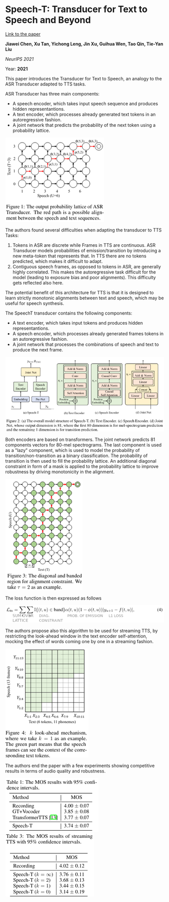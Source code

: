 # Speech-T: Transducer for Text to Speech and Beyond

[Link to the paper](https://proceedings.neurips.cc/paper/2021/hash/344ef5151be171062f42f03e69663ecf-Abstract.html)

**Jiawei Chen, Xu Tan, Yichong Leng, Jin Xu, Guihua Wen, Tao Qin, Tie-Yan Liu**

*NeurIPS 2021*

Year: **2021**

This paper introduces the Transducer for Text to Speech, an analogy to the ASR Transducer adapted to TTS tasks.

ASR Transducer has three main components:
- A speech encoder, which takes input speech sequence and produces hidden representantions.
- A text encoder, which processes already generated text tokens in an autoregressive fashion.
- A joint network that predicts the probability of the next token using a probability lattice.

![](chen2021/prob_lattice.png)

The authors found several difficulties when adapting the transducer to TTS Tasks:
1. Tokens in ASR are discrete while Frames in TTS are continuous. ASR Transducer models probabilities of emission/transition by introducing a new meta-token that represents that. In TTS there are no tokens predicted, which makes it difficult to adapt.
2. Contiguous speech frames, as opposed to tokens in ASR, are generally highly correlated. This makes the autoregressive task difficult for the model (leading to exposure bias and poor alignments). This difficulty gets reflected also here.

The potential benefit of this architecture for TTS is that it is designed to learn strictly monotonic alignments between text and speech, which may be useful for speech synthesis.

The SpeechT transducer contains the following components:
- A text encoder, which takes input tokens and produces hidden representantions.
- A speech encoder, which processes already generated frames tokens in an autoregressive fashion.
- A joint network that processes the combinations of speech and text to produce the next frame.

![](chen2021/architecture.png)

Both encoders are based on transformers. The joint network predicts 81 components vectors for 80-mel spectrograms. The last component is used as a "lazy" component, which is used to model the probability of transition/non-transition as a binary classification. The probability of transition is then used to fill the probability lattice. An additional diagonal constraint in form of a mask is applied to the probability lattice to improve robustness by driving monotonicity in the alignment.

![](chen2021/diag_constraint.png)

The loss function is then expressed as follows

![](chen2021/loss.png)


The authors propose also this algorithm to be used for streaming TTS, by restricting the look-ahead window in the text encoder self-attention, mocking the effect of words coming one by one in a streaming fashion.

![](chen2021/streaming.png)


The authors end the paper with a few experiments showing competitive results in terms of audio quality and robustness.

![](chen2021/mos_quality.png)
![](chen2021/mos_robustness.png)